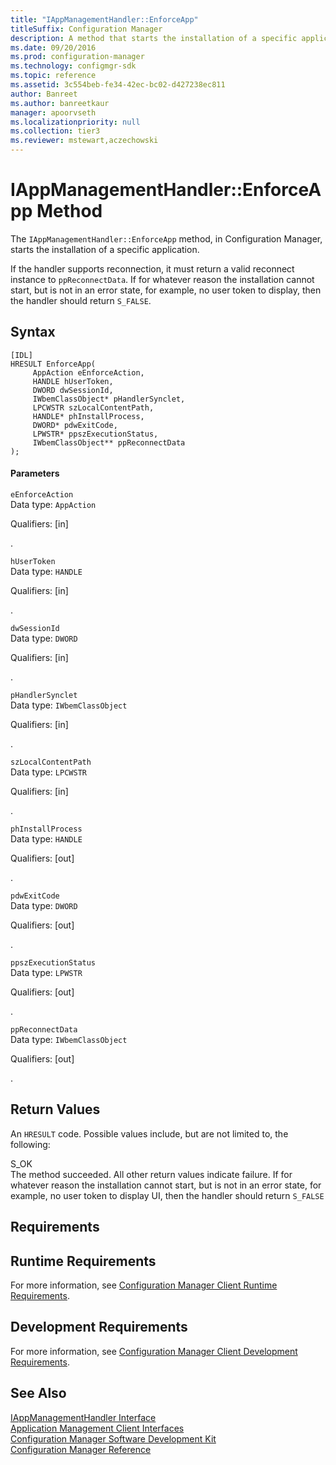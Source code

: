 ```yaml
---
title: "IAppManagementHandler::EnforceApp"
titleSuffix: Configuration Manager
description: A method that starts the installation of a specific application.
ms.date: 09/20/2016
ms.prod: configuration-manager
ms.technology: configmgr-sdk
ms.topic: reference
ms.assetid: 3c554beb-fe34-42ec-bc02-d427238ec811
author: Banreet
ms.author: banreetkaur
manager: apoorvseth
ms.localizationpriority: null
ms.collection: tier3
ms.reviewer: mstewart,aczechowski
---
```

# IAppManagementHandler::EnforceApp Method
The `IAppManagementHandler::EnforceApp` method, in Configuration Manager, starts the installation of a specific application.  

 If the handler supports reconnection, it must return a valid reconnect instance to `ppReconnectData`. If for whatever reason the installation cannot start, but is not in an error state, for example, no user token to display, then the handler should return `S_FALSE`.  

## Syntax  

```  
[IDL]  
HRESULT EnforceApp(  
     AppAction eEnforceAction,  
     HANDLE hUserToken,  
     DWORD dwSessionId,  
     IWbemClassObject* pHandlerSynclet,  
     LPCWSTR szLocalContentPath,  
     HANDLE* phInstallProcess,  
     DWORD* pdwExitCode,  
     LPWSTR* ppszExecutionStatus,  
     IWbemClassObject** ppReconnectData  
);  
```  

#### Parameters  
 `eEnforceAction`  
 Data type: `AppAction`  

 Qualifiers: [in]  

 .   

 `hUserToken`  
 Data type: `HANDLE`  

 Qualifiers: [in]  

 .   

 `dwSessionId`  
 Data type: `DWORD`  

 Qualifiers: [in]  

 .   

 `pHandlerSynclet`  
 Data type: `IWbemClassObject`  

 Qualifiers: [in]  

 .   

 `szLocalContentPath`  
 Data type: `LPCWSTR`  

 Qualifiers: [in]  

 .   

 `phInstallProcess`  
 Data type: `HANDLE`  

 Qualifiers: [out]  

 .   

 `pdwExitCode`  
 Data type: `DWORD`  

 Qualifiers: [out]  

 .   

 `ppszExecutionStatus`  
 Data type: `LPWSTR`  

 Qualifiers: [out]  

 .   

 `ppReconnectData`  
 Data type: `IWbemClassObject`  

 Qualifiers: [out]  

 .   

## Return Values  
 An `HRESULT` code. Possible values include, but are not limited to, the following:  

 S_OK  
 The method succeeded. All other return values indicate failure. If for whatever reason the installation cannot start, but is not in an error state, for example, no user token to display UI, then the handler should return `S_FALSE`  

## Requirements  

## Runtime Requirements  
 For more information, see [Configuration Manager Client Runtime Requirements](../../../../../develop/core/reqs/client-runtime-requirements.md).  

## Development Requirements  
 For more information, see [Configuration Manager Client Development Requirements](../../../../../develop/core/reqs/client-development-requirements.md).  

## See Also  
 [IAppManagementHandler Interface](../../../../../develop/reference/core/clients/client-classes/iappmanagementhandler-interface.md)   
 [Application Management Client Interfaces](../../../../../develop/reference/core/clients/client-classes/application-management-client-interfaces.md)   
 [Configuration Manager Software Development Kit](../../../../../develop/core/misc/system-center-configuration-manager-sdk.md)   
 [Configuration Manager Reference](../../../../../develop/reference/configuration-manager-reference.md)
